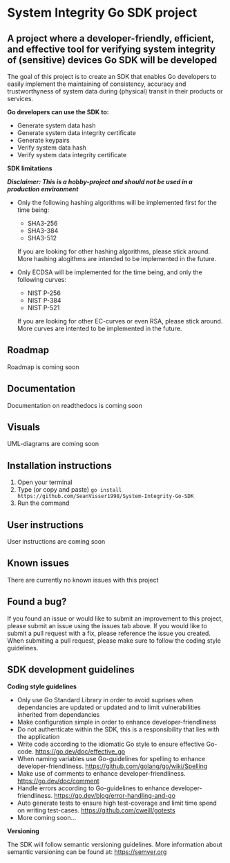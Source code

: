 # System Integrity Go SDK project

## A project where a developer-friendly, efficient, and effective tool for verifying system integrity of (sensitive) devices Go SDK will be developed

The goal of this project is to create an SDK that enables Go developers to easily implement the maintaining of consistency, accuracy and trustworthyness of system data during (physical) transit in their products or services. 

**Go developers can use the SDK to:**

* Generate system data hash
* Generate system data integrity certificate 
* Generate keypairs
* Verify system data hash
* Verify system data integrity certificate

**SDK limitations**

***Disclaimer: This is a hobby-project and should not be used in a production environment***

* Only the following hashing algorithms will be implemented first for the time being:
  * SHA3-256
  * SHA3-384
  * SHA3-512

  If you are looking for other hashing algorithms, please stick around. More hashing alogithms are intended to be implemented in the future.

* Only ECDSA will be implemented for the time being, and only the following curves:
  * NIST P-256
  * NIST P-384
  * NIST P-521

  If you are looking for other EC-curves or even RSA, please stick around. More curves are intented to be implemented in the future.

## Roadmap 

Roadmap is coming soon

## Documentation

Documentation on readthedocs is coming soon

## Visuals

UML-diagrams are coming soon

## Installation instructions

1. Open your terminal
2. Type (or copy and paste) ``` go install https://github.com/SeanVisser1998/System-Integrity-Go-SDK ```
3. Run the command

## User instructions

User instructions are coming soon

## Known issues

There are currently no known issues with this project

## Found a bug?

If you found an issue or would like to submit an improvement to this project, please submit an issue using the issues tab above. If you would like to submit a pull request with a fix, please reference the issue you created. When submiting a pull request, please make sure to follow the coding style guidelines.

## SDK development guidelines

**Coding style guidelines**

* Only use Go Standard Library in order to avoid suprises when dependancies are updated or updated and to limit vulnerabilities inherited from dependancies
* Make configuration simple in order to enhance developer-friendliness
* Do not authenticate within the SDK, this is a responsibility that lies with the application
* Write code according to the idiomatic Go style to ensure effective Go-code. https://go.dev/doc/effective_go
* When naming variables use Go-guidelines for spelling to enhance developer-friendliness. https://github.com/golang/go/wiki/Spelling
* Make use of comments to enhance developer-friendliness. https://go.dev/doc/comment
* Handle errors according to Go-guidelines to enhance developer-friendliness. https://go.dev/blog/error-handling-and-go
* Auto generate tests to ensure high test-coverage and limit time spend on writing test-cases. https://github.com/cweill/gotests
* More coming soon...

**Versioning**

The SDK will follow semantic versioning guidelines. More information about semantic versioning can be found at: https://semver.org

